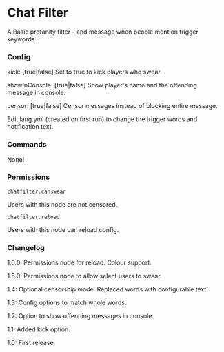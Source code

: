 Chat Filter
===========

A Basic profanity filter - and message when people mention trigger keywords.

### Config

kick: [true|false] Set to true to kick players who swear.

showInConsole: [true|false] Show player's name and the offending message in console.

censor: [true|false] Censor messages instead of blocking entire message.

Edit lang.yml (created on first run) to change the trigger words and notification text. 

### Commands

None!


### Permissions

    chatfilter.canswear
Users with this node are not censored.

    chatfilter.reload
Users with this node can reload config.

### Changelog
1.6.0:  Permissions node for reload.  Colour support.

1.5.0:  Permissions node to allow select users to swear.

1.4:  Optional censorship mode.  Replaced words with configurable text.

1.3:  Config options to match whole words.

1.2:  Option to show offending messages in console.

1.1:  Added kick option.

1.0:  First release.

